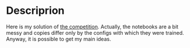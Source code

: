 # Descriprion  
Here is my solution of [the competition](https://www.kaggle.com/competitions/vk-made-sports-image-classification/overview). 
Actually, the notebooks are a bit messy and copies differ only by the configs with which they were trained. Anyway, it is possible to get my main ideas.
